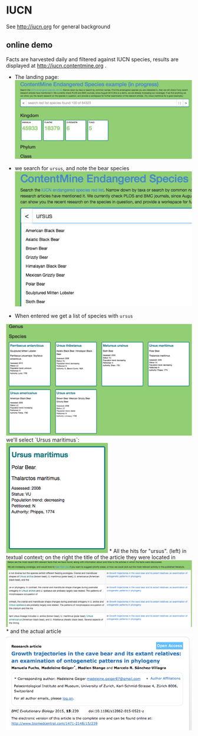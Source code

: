 # IUCN

See http://iucn.org for general background

## online demo

Facts are harvested daily and filtered against IUCN species, results are displayed at http://iucn.contentmine.org .

 * The landing page:<br/>
 <img src="iucn1.png"/><br/>

 * we search for `ursus`, and note the bear species<br/>
   <img src="iucn2.png"/>
 * When entered we get a list of species with `ursus`<br/>
  <img src="iucn3.png"/>
 <br/>
we'll select `Ursus maritimus`:<br/>
   <img src="iucn4.png"/>
 * All the hits for "ursus". (left) in textual context; on the right the title of the article they were located in<br/>
   <img src="iucn5.png"/>
 * and the actual article<br/>
   <img src="iucn6.png"/>
 
 
